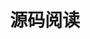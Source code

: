 <!--
 * @desc:
 * @Author: 余光
 * @Email: webbj97@163.com
 * @Date: 2020-05-09 16:30:27
 -->
<h1 align=center>源码阅读</h1>